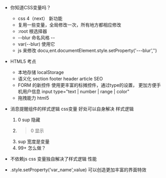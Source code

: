 - 你知道CSS变量吗？
    - css 4（next） 新功能
    - 复用一些变量，全局修改一次，所有地方都相应修改
    - :root 根选择器
    - --blur 命名风格 --
    - var(--blur) 使用它
    - js 来修改 docu,ent.documentElement.style.setProperty('---blur','')
- HTML5 考点
    - 本地存储 localStorage
    - 语义化 section footer header article SEO
    - FORM 的新控件
        使用更丰富的标摊控件，通过type的设置， 更加方便手机用户信息
        input type="text | number | range | color"
    - 拖拽能力 html5

- 消息提醒组件的样式逻辑
    css变量 好处可以自身解决 样式逻辑
    1. 0 sup 隐藏
    2. > 0 显示
    3. sup 宽度是变量
    4. 99+ 怎么做？

- 不依赖js css 变量独自解决了样式逻辑
    性能
- .style.setProperty('var_name',value)
    可以创造更加丰富的界面特效